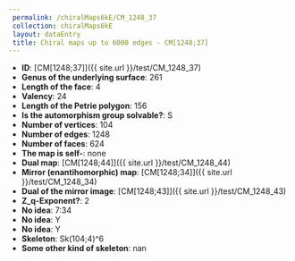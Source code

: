```yaml
--- 
 permalink: /chiralMaps6kE/CM_1248_37 
 collection: chiralMaps6kE
 layout: dataEntry
 title: Chiral maps up to 6000 edges - CM[1248;37]
---
```


- **ID**: [CM[1248;37]]({{ site.url }}/test/CM_1248_37)
- **Genus of the underlying surface**: 261
- **Length of the face**: 4
- **Valency**: 24
- **Length of the Petrie polygon**: 156
- **Is the automorphism group solvable?**: S
- **Number of vertices**: 104
- **Number of edges**: 1248
- **Number of faces**: 624
- **The map is self-**: none
- **Dual map**: [CM[1248;44]]({{ site.url }}/test/CM_1248_44)
- **Mirror (enantihomorphic) map**: [CM[1248;34]]({{ site.url }}/test/CM_1248_34)
- **Dual of the mirror image**: [CM[1248;43]]({{ site.url }}/test/CM_1248_43)
- **Z_q-Exponent?**: 2
- **No idea**:  7:34
- **No idea**: Y
- **No idea**: Y
- **Skeleton**: Sk(104;4)^6
- **Some other kind of skeleton**: nan
